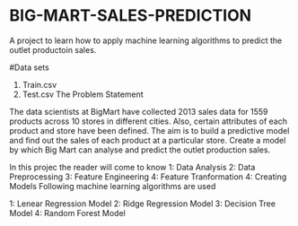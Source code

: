 # BIG-MART-SALES-PREDICTION
A project to learn how to apply machine learning algorithms to predict the outlet productoin sales.

#Data sets

1. Train.csv 
2. Test.csv
The Problem Statement

The data scientists at BigMart have collected 2013 sales data for 1559 products across 10 stores in different cities. Also, certain attributes of each product and store have been defined. The aim is to build a predictive model and find out the sales of each product at a particular store. Create a model by which Big Mart can analyse and predict the outlet production sales.

In this projec the reader will come to know 1: Data Analysis 2: Data Preprocessing 3: Feature Engineering 4: Feature Tranformation 4: Creating Models
Following machine learning algorithms are used

1: Lenear Regression Model 2: Ridge Regression Model 3: Decision Tree Model 4: Random Forest Model
